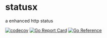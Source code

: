 # statusx

a enhanced http status

[![codecov](https://codecov.io/gh/xoctopus/statusx/graph/badge.svg?token=qUcYFOFZQB)](https://codecov.io/gh/xoctopus/statusx)
[![Go Report Card](https://goreportcard.com/badge/github.com/xoctopus/statusx)](https://goreportcard.com/report/github.com/xoctopus/statusx)
[![Go Reference](https://pkg.go.dev/badge/github.com/xoctopus/statusx.svg)](https://pkg.go.dev/github.com/xoctopus/statusx)

